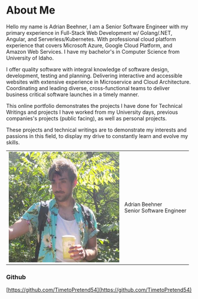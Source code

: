 # About Me

Hello my name is Adrian Beehner, I am a Senior Software Engineer with my primary experience in Full-Stack Web Development w/ Golang/.NET, Angular, and Serverless/Kubernetes. With professional cloud platform experience that covers Microsoft Azure, Google Cloud Platform, and Amazon Web Services. I have my bachelor's in Computer Science from University of Idaho.

I offer quality software with integral knowledge of software design, development, testing and planning. Delivering interactive and accessible websites with extensive experience in Microservice and Cloud Architecture. Coordinating and leading diverse, cross-functional teams to deliver business critical software launches in a timely manner.

This online portfolio demonstrates the projects I have done for Technical Writings and projects I have worked from my University days, previous companies's projects (public facing), as well as personal projects.

These projects and technical writings are to demonstrate my interests and passions in this field, to display my drive to constantly learn and evolve my skills.

<table>
<tr><td><img src="assets/other/adrianb-profile.png" width="300px" alt="[Portfolio picture]"/></td><td style="vertical-align: middle">Adrian Beehner<br/>Senior Software Engineer<br/></td></tr>
</table>

### Github
[https://github.com/TimetoPretend54](https://github.com/TimetoPretend54)
